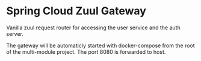 # Spring Cloud Zuul Gateway

Vanilla zuul request router for accessing the user service and the auth server.

The gateway will be automaticly started with docker-compose from the root of the multi-module project. The port 8080 is forwarded to host.
